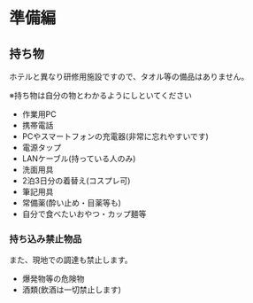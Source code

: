 # 準備編


## 持ち物

ホテルと異なり研修用施設ですので、タオル等の備品はありません。

※持ち物は自分の物とわかるようにしといてください

- 作業用PC
- 携帯電話
- PCやスマートフォンの充電器(非常に忘れやすいです)
- 電源タップ
- LANケーブル(持っている人のみ)
- 洗面用具
- 2泊3日分の着替え(コスプレ可)
- 筆記用具
- 常備薬(酔い止め・目薬等も)
- 自分で食べたいおやつ・カップ麺等


### 持ち込み禁止物品

また、現地での調達も禁止します。

- 爆発物等の危険物
- 酒類(飲酒は一切禁止します)